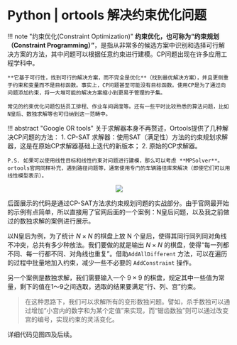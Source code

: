 # Python | ortools 解决约束优化问题

!!! note "约束优化(Constraint Optimization)"
    **约束优化，也可称为“约束规划（Constraint Programming）”**，是指从非常多的候选方案中识别和选择可行解决方案的方法，其中问题可以根据任意约束进行建模。CP问题出现在许多应用工程学科中。

    **它基于可行性，找到可行的解决方案，而不完全是优化**（找到最优解决方案），并且更侧重于约束和变量而不是目标函数。事实上，CP问题甚至可能没有目标函数。使用CP是为了通过向问题添加约束，将一大堆可能的解决方案缩小到更易于管理的子集。

    常见的约束优化问题包括员工排程、作业车间调度等。还有一些平时比较熟悉的算法问题，比如N皇后、数独求解等也可归纳到这一范畴中。

!!! abstract "Google OR tools"
    关于求解器本身不再赘述，Ortools提供了几种解决CP问题的方法：
    1. CP-SAT 求解器：使用SAT（满足性）方法的约束规划求解器，这是在原始CP求解器基础上迭代的新版本；
    2. 原始的CP求解器。

    P.S. 如果可以使用线性目标和线性约束对问题进行建模，那么可以考虑 **MPSolver**。ortools官网同样补充，遇到路径问题等，通常使用专门的车辆路径库来解决（即使它们可以用线性模型表示）。


<center>

![](https://developers.google.cn/static/optimization/images/queens/sol_4x4_b.png)

</center>


后面展示的代码是通过CP-SAT方法求约束规划问题的实战部分。由于官网最开始的示例有点简单，所以直接用了官网后面的一个案例：N皇后问题，以及我之前做过的数独求解的案例进行展示。


以N皇后为例，为了统计 $N \times N$ 的棋盘上放 N 个皇后，使得其同行同列同对角线不冲突，总共有多少种放法。我们要做的就是输出 $N \times N$ 的棋盘，使得“每一列都不同、每一行都不同、对角线也重复”。借助`AddAllDifferent` 方法，可以在遍历的过程中批量地加入约束，减少一些不必要的 `AddConstraint` 操作。

另一个案例是数独求解，我们需要输入一个 $9 \times 9$ 的棋盘，规定其中一些值为常量，剩下的值在1～9之间选取，选取的结果要满足“行、列、宫”约束。

> 在这种思路下，我们可以求解所有的变形数独问题。譬如，杀手数独可以通过增加“小宫内的数字和为某个定值”来实现，而“锯齿数独”则可以通过改变宫的编号，实现约束的灵活变化。

详细代码见图四及后续。


<br>
<br>
<br>
<br>


<br>
<br>
<br>
<br>


<br>
<br>
<br>
<br>


<br>
<br>
<br>
<br>
